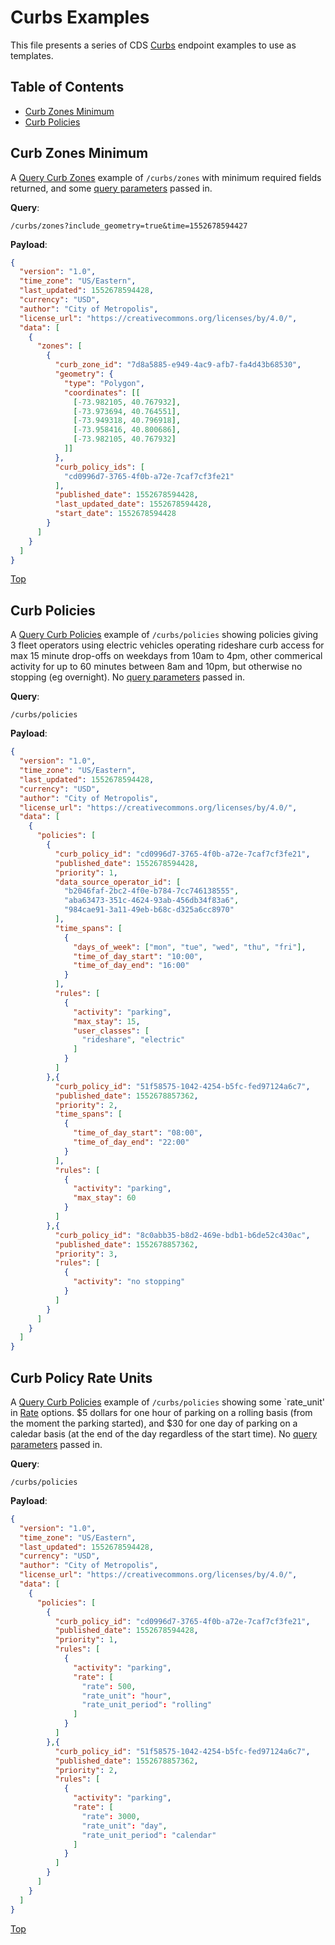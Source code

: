# Curbs Examples

This file presents a series of CDS [Curbs](/curbs) endpoint examples to use as templates.

## Table of Contents

- [Curb Zones Minimum](#curb-zones-minimum)
- [Curb Policies](#curb-policies)

## Curb Zones Minimum

A [Query Curb Zones](/curbs#query-curb-zones) example of `/curbs/zones` with minimum required fields returned, and some [query parameters](/curbs#query-parameters) passed in.

**Query**: 

`/curbs/zones?include_geometry=true&time=1552678594427`

**Payload**:

```json
{
  "version": "1.0",
  "time_zone": "US/Eastern",
  "last_updated": 1552678594428,
  "currency": "USD",
  "author": "City of Metropolis",
  "license_url": "https://creativecommons.org/licenses/by/4.0/",
  "data": [
    {
      "zones": [
        {
          "curb_zone_id": "7d8a5885-e949-4ac9-afb7-fa4d43b68530",
          "geometry": {
            "type": "Polygon",
            "coordinates": [[
              [-73.982105, 40.767932],
              [-73.973694, 40.764551],
              [-73.949318, 40.796918],
              [-73.958416, 40.800686],
              [-73.982105, 40.767932]
            ]]
          },
          "curb_policy_ids": [
            "cd0996d7-3765-4f0b-a72e-7caf7cf3fe21"
          ],
          "published_date": 1552678594428,
          "last_updated_date": 1552678594428,
          "start_date": 1552678594428
        }
      ] 
    }
  ]
}
```

[Top](#table-of-contents)

## Curb Policies

A [Query Curb Policies](/curbs#query-curb-policies) example of `/curbs/policies` showing policies giving 3 fleet operators using electric vehicles operating rideshare curb access for max 15 minute drop-offs on weekdays from 10am to 4pm, other commerical activity for up to 60 minutes between 8am and 10pm, but otherwise no stopping (eg overnight). No [query parameters](/curbs#query-parameters-3) passed in.

**Query**: 

`/curbs/policies`

**Payload**:

```json
{
  "version": "1.0",
  "time_zone": "US/Eastern",
  "last_updated": 1552678594428,
  "currency": "USD",
  "author": "City of Metropolis",
  "license_url": "https://creativecommons.org/licenses/by/4.0/",
  "data": [
    {
      "policies": [
        {
          "curb_policy_id": "cd0996d7-3765-4f0b-a72e-7caf7cf3fe21",
          "published_date": 1552678594428,
          "priority": 1,
          "data_source_operator_id": [
            "b2046faf-2bc2-4f0e-b784-7cc746138555", 
            "aba63473-351c-4624-93ab-456db34f83a6", 
            "984cae91-3a11-49eb-b68c-d325a6cc8970"
          ],
          "time_spans": [
            {
              "days_of_week": ["mon", "tue", "wed", "thu", "fri"],
              "time_of_day_start": "10:00",
              "time_of_day_end": "16:00"
            }
          ],
          "rules": [
            {
              "activity": "parking",
              "max_stay": 15,
              "user_classes": [
                "rideshare", "electric"
              ]
            }
          ]
        },{
          "curb_policy_id": "51f58575-1042-4254-b5fc-fed97124a6c7",
          "published_date": 1552678857362,
          "priority": 2,
          "time_spans": [
            {
              "time_of_day_start": "08:00",
              "time_of_day_end": "22:00"
            }
          ],
          "rules": [
            {
              "activity": "parking",
              "max_stay": 60
            }
          ]
        },{
          "curb_policy_id": "8c0abb35-b8d2-469e-bdb1-b6de52c430ac",
          "published_date": 1552678857362,
          "priority": 3,
          "rules": [
            {
              "activity": "no stopping"
            }
          ]
        }
      ] 
    }
  ]
}
```

## Curb Policy Rate Units

A [Query Curb Policies](/curbs#query-curb-policies) example of `/curbs/policies` showing some `rate_unit' in [Rate](/curbs#rate) options. $5 dollars for one hour of parking on a rolling basis (from the moment the parking started), and $30 for one day of parking on a caledar basis (at the end of the day regardless of the start time). No [query parameters](/curbs#query-parameters-3) passed in.

**Query**: 

`/curbs/policies`

**Payload**:

```json
{
  "version": "1.0",
  "time_zone": "US/Eastern",
  "last_updated": 1552678594428,
  "currency": "USD",
  "author": "City of Metropolis",
  "license_url": "https://creativecommons.org/licenses/by/4.0/",
  "data": [
    {
      "policies": [
        {
          "curb_policy_id": "cd0996d7-3765-4f0b-a72e-7caf7cf3fe21",
          "published_date": 1552678594428,
          "priority": 1,          
          "rules": [
            {
              "activity": "parking",
              "rate": [
                "rate": 500,
                "rate_unit": "hour",
                "rate_unit_period": "rolling"
              ]
            }
          ]
        },{
          "curb_policy_id": "51f58575-1042-4254-b5fc-fed97124a6c7",
          "published_date": 1552678857362,
          "priority": 2,
          "rules": [
            {
              "activity": "parking",
              "rate": [
                "rate": 3000,
                "rate_unit": "day",
                "rate_unit_period": "calendar"
              ]
            }
          ]
        }
      ] 
    }
  ]
}
```

[Top](#table-of-contents)
